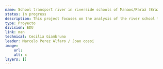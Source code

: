 ```yaml
---
name: School transport river in riverside schools of Manaos/Paraá (Brazil)
status: In progress
description: This project focuses on the analysis of the river school transport routes for the riverside schools of Manaos.An estimate of efficient routes will be carried out, taking into account the location of the homes of children and schools.In addition, simulations will be carried out to evaluate the impact of climate change, such as droughts and floods, in accessibility to schools.Similar solution will be implemented.
type: Proyecto
division: EDU
link: nan
technical: Cecilia Giambruno
leader: Marcelo Perez Alfaro / Joao cossi
image: 
    url: 
    alt: x
layers: []
---
```

    